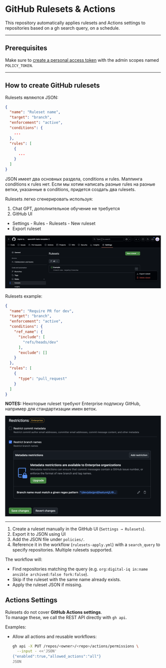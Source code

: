 # GitHub Rulesets & Actions

This repository automatically applies rulesets and Actions settings to repositories 
based on a gh search query, on a schedule.

---

## Prerequisites

Make sure to [create a personal access token](https://github.com/settings/tokens) with the admin scopes named `POLICY_TOKEN`.

---

## How to create GitHub rulesets

Rulesets являются JSON:

```json
{
  "name": "Ruleset name",
  "target": "branch",
  "enforcement": "active",
  "conditions": {
    ...
  },
  "rules": [
    {
      ...
    }
  ]
}
```

JSON имеет два основных раздела, conditions и rules. Маппинга conditions к rules нет. Если мы хотим написать разные rules на разные ветки, указанные в 
conditions, придется создать два rulesets.

Rulesets легко сгенерировать используя:

1. Chat GPT, дополнительное обучение не требуется
2. GitHub UI
- Settings - Rules - Rulesets - New ruleset
- Export ruleset

![create-export-ruleset.png](docs/assets/create-export-ruleset.png)

Rulesets example:

```json
{
  "name": "Require PR for dev",
  "target": "branch",
  "enforcement": "active",
  "conditions": {
    "ref_name": {
      "include": [
        "refs/heads/dev"
      ],
      "exclude": []
    }
  },
  "rules": [
    {
      "type": "pull_request"
    }
  ]
}
```

**NOTES:** Некоторые ruleset требуют Enterprise подписку GitHub, например для стандартизации имен веток.

![enterprise-restrictions.png](docs/assets/enterprise-restrictions.png)

---





1. Create a ruleset manually in the GitHub UI (`Settings → Rulesets`).
2. Export it to JSON using UI
3. Add the JSON file under `policies/`.
4. Reference it in the workflow (`rulesets-apply.yml`) with a `search_query` to specify repositories.
Multiple rulesets supported.

The workflow will:
- Find repositories matching the query (e.g. `org:digital-iq in:name ansible archived:false fork:false`).
- Skip if the ruleset with the same name already exists.
- Apply the ruleset JSON if missing.

## Actions Settings

Rulesets do not cover **GitHub Actions settings**.  
To manage these, we call the REST API directly with `gh api`.

Examples:
- Allow all actions and reusable workflows:
  ```bash
  gh api -X PUT /repos/<owner>/<repo>/actions/permissions \
    --input - <<'JSON'
  {"enabled":true,"allowed_actions":"all"}
  JSON
